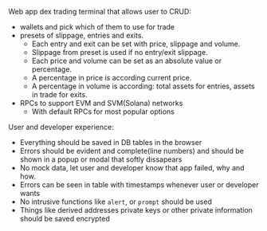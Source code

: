 Web app dex trading terminal that allows user to CRUD:

- wallets and pick which of them to use for trade
- presets of slippage, entries and exits.
  - Each entry and exit can be set with price, slippage and volume.
  - Slippage from preset is used if no entry/exit slippage.
  - Each price and volume can be set as an absolute value or percentage.
  - A percentage in price is according current price.
  - A percentage in volume is according: total assets for entries, assets in trade for exits.
- RPCs to support EVM and SVM(Solana) networks
  - With default RPCs for most popular options

User and developer experience:

- Everything should be saved in DB tables in the browser
- Errors should be evident and complete(line numbers) and should be shown in a popup or modal that softly dissapears
- No mock data, let user and developer know that app failed, why and how.
- Errors can be seen in table with timestamps whenever user or developer wants
- No intrusive functions like `alert`, or `prompt` should be used
- Things like derived addresses private keys or other private information should be saved encrypted
